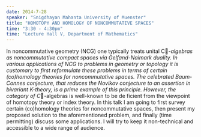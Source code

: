 ```yaml
---
date: 2014-7-28
speaker: "Snigdhayan Mahanta University of Muenster"
title: "HOMOTOPY AND HOMOLOGY OF NONCOMMUTATIVE SPACES"
time: "3:30 - 4:30pm" 
time: "Lecture Hall V, Department of Mathematics"
---
```

In noncommutative geometry (NCG) one typically treats unital C*-algebras as noncommutative compact spaces via Gelfand-Naimark duality. In various applications of NCG to problems in geometry or topology it is customary to first reformulate these problems in terms of certain (co)homology theories for noncommutative spaces. The celebrated Baum-Connes conjecture, that reduces the Novikov conjecture to an assertion in bivariant K-theory, is a prime example of this principle. However, the category of C*-algebras is well-known to be de ficient from the viewpoint of homotopy theory or index theory. In this talk I am going to first survey certain (co)homology theories for noncommutative spaces, then present my proposed solution to the aforementioned problem, and finally (time permitting) discuss some applications. I will try to keep it non-technical and accessible to a wide range of audience.
